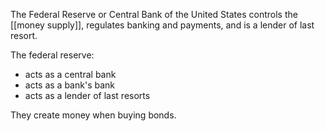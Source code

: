 The Federal Reserve or Central Bank of the United States controls the [[money supply]], regulates banking and payments, and is a lender of last resort.

The federal reserve:

- acts as a central bank
- acts as a bank's bank
- acts as a lender of last resorts

They create money when buying bonds.
